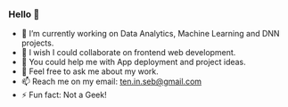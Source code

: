 ### Hello 👋

- 🔭 I’m currently working on Data Analytics, Machine Learning and DNN projects.
- 👯 I wish I could collaborate on frontend web development.
- 🤔 You could help me with App deployment and project ideas.
- 💬 Feel free to ask me about my work.
- 📫 Reach me on my email: ten.in.seb@gmail.com
- ⚡ Fun fact: Not a Geek!

